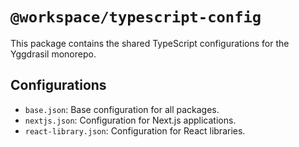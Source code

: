 # `@workspace/typescript-config`

This package contains the shared TypeScript configurations for the Yggdrasil monorepo.

## Configurations

-   `base.json`: Base configuration for all packages.
-   `nextjs.json`: Configuration for Next.js applications.
-   `react-library.json`: Configuration for React libraries.